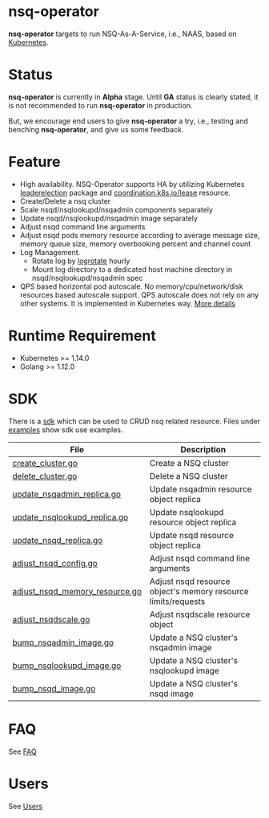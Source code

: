 # nsq-operator
**nsq-operator** targets to run NSQ-As-A-Service, i.e., NAAS, based on [Kubernetes](https://kubernetes.io/).

# Status
**nsq-operator** is currently in **Alpha** stage. Until **GA** status is clearly stated, it is not recommended to run 
**nsq-operator** in production. 

But, we encourage end users to give **nsq-operator** a try, i.e., testing and benching **nsq-operator**, and give us 
some feedback.

# Feature
* High availability. NSQ-Operator supports HA by utilizing Kubernetes 
[leaderelection](https://github.com/kubernetes/client-go/tree/master/tools/leaderelection) package and 
[coordination.k8s.io/lease](https://kubernetes.io/docs/reference/generated/kubernetes-api/v1.14/#lease-v1-coordination-k8s-io) resource.
* Create/Delete a nsq cluster
* Scale nsqd/nsqlookupd/nsqadmin components separately
* Update nsqd/nsqlookupd/nsqadmin image separately
* Adjust nsqd command line arguments
* Adjust nsqd pods memory resource according to average message size, memory queue size, memory overbooking percent and channel count
* Log Management. 
  * Rotate log by [logrotate](https://linux.die.net/man/8/logrotate) hourly
  * Mount log directory to a dedicated host machine directory in nsqd/nsqlookupd/nsqadmin spec
* QPS based horizontal pod autoscale. No memory/cpu/network/disk resources based autoscale support. QPS autoscale does 
not rely on any other systems. It is implemented in Kubernetes way. [More details](docs/auto_scale.md)

# Runtime Requirement
* Kubernetes >= 1.14.0
* Golang >= 1.12.0

# SDK
There is a [sdk](pkg/sdk/v1alpha1) which can be used to CRUD nsq related resource. Files under 
[examples](pkg/sdk/examples) show sdk use examples.

|   File   |   Description
|----------|---------------------------
| [create_cluster.go](pkg/sdk/examples/create_cluster.go) | Create a NSQ cluster
| [delete_cluster.go](pkg/sdk/examples/delete_cluster.go) | Delete a NSQ cluster
| [update_nsqadmin_replica.go](pkg/sdk/examples/update_nsqadmin_replica.go) | Update nsqadmin resource object replica
| [update_nsqlookupd_replica.go](pkg/sdk/examples/update_nsqlookupd_replica.go) | Update nsqlookupd resource object replica
| [update_nsqd_replica.go](pkg/sdk/examples/update_nsqd_replica.go) | Update nsqd resource object replica
| [adjust_nsqd_config.go](pkg/sdk/examples/adjust_nsqd_config.go) | Adjust nsqd command line arguments
| [adjust_nsqd_memory_resource.go](pkg/sdk/examples/adjust_nsqd_memory_resource.go) | Adjust nsqd resource object's memory resource limits/requests
| [adjust_nsqdscale.go](pkg/sdk/examples/adjust_nsqdscale.go) | Adjust nsqdscale resource object
| [bump_nsqadmin_image.go](pkg/sdk/examples/bump_nsqadmin_image.go) | Update a NSQ cluster's nsqadmin image
| [bump_nsqlookupd_image.go](pkg/sdk/examples/bump_nsqlookupd_image.go) | Update a NSQ cluster's nsqlookupd image
| [bump_nsqd_image.go](pkg/sdk/examples/bump_nsqd_image.go) | Update a NSQ cluster's nsqd image
 
# FAQ
See [FAQ](FAQ.md)

# Users
See [Users](USERS.md)  

